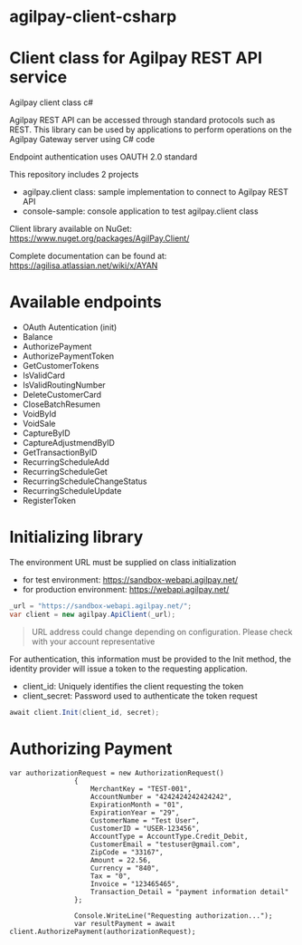 # agilpay-client-csharp


# Client class for Agilpay REST API service  
Agilpay client class c#

Agilpay REST API can be accessed through standard protocols such as REST. 
This library can be used by applications to perform operations on the Agilpay Gateway server using C# code

Endpoint authentication uses OAUTH 2.0 standard

This repository includes 2 projects
* agilpay.client class: sample implementation to connect to Agilpay REST API
* console-sample: console application to test agilpay.client class
 
Client library available on NuGet: https://www.nuget.org/packages/AgilPay.Client/

Complete documentation can be found at: https://agilisa.atlassian.net/wiki/x/AYAN

# Available endpoints

* OAuth Autentication (init)
* Balance
* AuthorizePayment
* AuthorizePaymentToken
* GetCustomerTokens
* IsValidCard
* IsValidRoutingNumber
* DeleteCustomerCard
* CloseBatchResumen
* VoidById
* VoidSale
* CaptureByID
* CaptureAdjustmendByID
* GetTransactionByID
* RecurringScheduleAdd
* RecurringScheduleGet
* RecurringScheduleChangeStatus
* RecurringScheduleUpdate
* RegisterToken

# Initializing library

The environment URL must be supplied on class initialization
* for test environment: https://sandbox-webapi.agilpay.net/ 
* for production environment: https://webapi.agilpay.net/ 

``` csharp
_url = "https://sandbox-webapi.agilpay.net/";
var client = new agilpay.ApiClient(_url);
```
> URL address could change depending on configuration. Please check with your account representative

For authentication, this information must be provided to the Init method, the identity provider will issue a token to the requesting application.
* client_id: Uniquely identifies the client requesting the token
* client_secret: Password used to authenticate the token request

``` csharp
await client.Init(client_id, secret);
```

# Authorizing Payment
```
var authorizationRequest = new AuthorizationRequest()
                {
                    MerchantKey = "TEST-001",
                    AccountNumber = "4242424242424242",
                    ExpirationMonth = "01",
                    ExpirationYear = "29",
                    CustomerName = "Test User",
                    CustomerID = "USER-123456",
                    AccountType = AccountType.Credit_Debit,
                    CustomerEmail = "testuser@gmail.com",
                    ZipCode = "33167",
                    Amount = 22.56,
                    Currency = "840",
                    Tax = "0",
                    Invoice = "123465465",
                    Transaction_Detail = "payment information detail"
                };

                Console.WriteLine("Requesting authorization...");
                var resultPayment = await client.AuthorizePayment(authorizationRequest);
```
